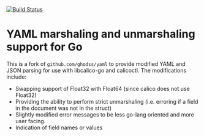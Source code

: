 [![Build Status](https://semaphoreci.com/api/v1/calico/go-yaml-wrapper/branches/calico/badge.svg)](https://semaphoreci.com/calico/go-yaml-wrapper)

# YAML marshaling and unmarshaling support for Go

This is a fork of `github.com/ghodss/yaml` to provide modified YAML and JSON
parsing for use with libcalico-go and calicoctl.  The modifications include:
  -  Swapping support of Float32 with Float64 (since calico does not use Float32)
  -  Providing the ability to perform strict unmarshaling (i.e. erroring if a 
     field in the document was not in the struct)
  -  Slightly modified error messages to be less go-lang oriented and more
     user facing.
  -  Indication of field names or values

